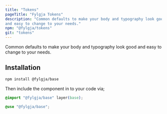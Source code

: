 ```yaml
---
title: "Tokens"
pageTitle: "Fylgja Tokens"
description: "Common defaults to make your body and typography look good
and easy to change to your needs."
npm: "@fylgja/tokens"
git: "tokens"
---
```


Common defaults to make your body and typography look good
and easy to change to your needs.

## Installation

```bash
npm install @fylgja/base
```

Then include the component in to your code via;

```css
@import "@fylgja/base" layer(base);
```

```scss
@use "@fylgja/base";
```
